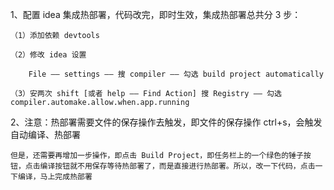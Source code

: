 1、配置 idea 集成热部署，代码改完，即时生效，集成热部署总共分 3 步：

    （1）添加依赖 devtools
    
    （2）修改 idea 设置
    
        File —— settings —— 搜 compiler —— 勾选 build project automatically
        
    （3）安两次 shift [或者 help —— Find Action] 搜 Registry —— 勾选 compiler.automake.allow.when.app.running 
    
2、注意：热部署需要文件的保存操作去触发，即文件的保存操作 ctrl+s，会触发自动编译、热部署

    但是，还需要再增加一步操作，即点击 Build Project，即任务栏上的一个绿色的锤子按钮，点击编译按钮就不用保存等待热部署了，而是直接进行热部署。所以，改一下代码，点击一下编译，马上完成热部署



